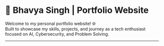 # 🚀 Bhavya Singh | Portfolio Website  

Welcome to my personal portfolio website! 🌐  
Built to showcase my skills, projects, and journey as a tech enthusiast focused on AI, Cybersecurity, and Problem Solving.  

---
